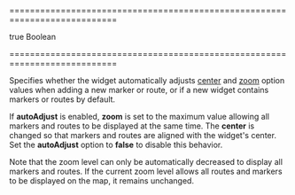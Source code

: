 ===========================================================================
<!--default-->true<!--/default-->
<!--type-->Boolean<!--/type-->
===========================================================================

<!--shortDescription-->
Specifies whether the widget automatically adjusts [center](/Documentation/ApiReference/UI_Widgets/dxMap/Configuration/#center) and [zoom](/Documentation/ApiReference/UI_Widgets/dxMap/Configuration/#zoom) option values when adding a new marker or route, or if a new widget contains markers or routes by default.
<!--/shortDescription-->

<!--fullDescription-->
If **autoAdjust** is enabled, **zoom** is set to the maximum value allowing all markers and routes to be displayed at the same time. The **center** is changed so that markers and routes are aligned with the widget's center. Set the **autoAdjust** option to **false** to disable this behavior.

Note that the zoom level can only be automatically decreased to display all markers and routes. If the current zoom level allows all routes and markers to be displayed on the map, it remains unchanged.
<!--/fullDescription-->
